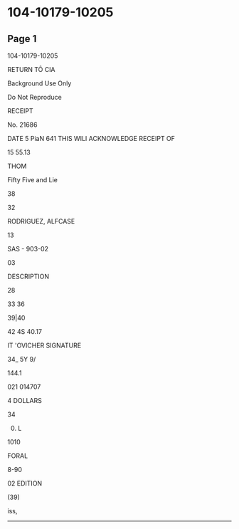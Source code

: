 # 104-10179-10205

## Page 1

104-10179-10205

RETURN TÔ CIA

Background Use Only

Do Not Reproduce

RECEIPT

No. 21686

DATE 5 PiaN 641 THIS WILI ACKNOWLEDGE RECEIPT OF

15 55.13

THOM

Fifty Five and Lie

38

32

RODRIGUEZ, ALFCASE

13

SAS - 903-02

03

DESCRIPTION

28

33 36

39|40

42 4S 40.17

IT 'OVICHER SIGNATURE

34_ 5Y 9/

144.1

021 014707

4 DOLLARS

34

0. L

1010

FORAL

8-90

02 EDITION

(39)

iss,

---

